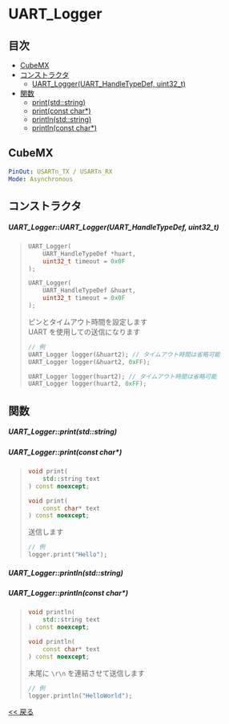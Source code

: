 # UART_Logger

## 目次
- [CubeMX](#cubemx)
- [コンストラクタ](#コンストラクタ)
  - [UART_Logger(UART_HandleTypeDef, uint32_t)](#uart_loggeruart_loggeruart_handletypedef-uint32_t)
- [関数](#関数)
  - [print(std::string)](#uart_loggerprintstdstring)
  - [print(const char*)](#uart_loggerprintconst-char)
  - [println(std::string)](#uart_loggerprintlnstdstring)
  - [println(const char*)](#uart_loggerprintlnconst-char)

## CubeMX
```yaml
PinOut: USARTn_TX / USARTn_RX
Mode: Asynchronous
```

## コンストラクタ
##### UART_Logger::UART_Logger(UART_HandleTypeDef, uint32_t)
> ```c++
> UART_Logger(
>     UART_HandleTypeDef *huart,
>     uint32_t timeout = 0x0F
> );
> ```
> ```c++
> UART_Logger(
>     UART_HandleTypeDef &huart,
>     uint32_t timeout = 0x0F
> );
> ```
> ピンとタイムアウト時間を設定します    
> UART を使用しての送信になります  
> ```c++
> // 例
> UART_Logger logger(&huart2); // タイムアウト時間は省略可能
> UART_Logger logger(&huart2, 0xFF);
> 
> UART_Logger logger(huart2); // タイムアウト時間は省略可能
> UART_Logger logger(huart2, 0xFF);
> ```

## 関数
##### UART_Logger::print(std::string)
##### UART_Logger::print(const char*)
> ```c++
> void print(
>     std::string text
> ) const noexcept;
> 
> void print(
>     const char* text
> ) const noexcept;
> ```
> 送信します  
> ```c++
> // 例
> logger.print("Hello");
> ```

##### UART_Logger::println(std::string)
##### UART_Logger::println(const char*)
> ```c++
> void println(
>     std::string text
> ) const noexcept;
> 
> void println(
>     const char* text
> ) const noexcept;
> ```
> 末尾に `\r\n` を連結させて送信します  
> ```c++
> // 例
> logger.println("HelloWorld");
> ```

[<< 戻る](../README.md)